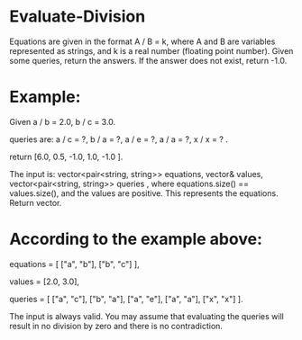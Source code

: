 # Evaluate-Division
Equations are given in the format A / B = k, where A and B are variables represented as strings, and k is a real number (floating point number). Given some queries, return the answers. If the answer does not exist, return -1.0.

# Example:
Given a / b = 2.0, b / c = 3.0. 

queries are: a / c = ?, b / a = ?, a / e = ?, a / a = ?, x / x = ? . 

return [6.0, 0.5, -1.0, 1.0, -1.0 ].

The input is: vector<pair<string, string>> equations, vector<double>& values, vector<pair<string, string>> queries , where equations.size() == values.size(), and the values are positive. This represents the equations. Return vector<double>.

# According to the example above:

equations = [ ["a", "b"], ["b", "c"] ],

values = [2.0, 3.0],

queries = [ ["a", "c"], ["b", "a"], ["a", "e"], ["a", "a"], ["x", "x"] ]. 

The input is always valid. You may assume that evaluating the queries will result in no division by zero and there is no contradiction.
